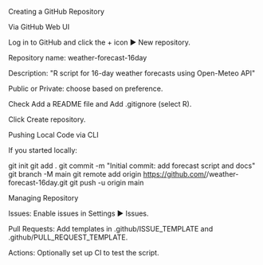 Creating a GitHub Repository

Via GitHub Web UI

Log in to GitHub and click the + icon ▶️ New repository.

Repository name: weather-forecast-16day

Description: "R script for 16-day weather forecasts using Open-Meteo API"

Public or Private: choose based on preference.

Check Add a README file and Add .gitignore (select R).

Click Create repository.

Pushing Local Code via CLI

If you started locally:

git init
git add .
git commit -m "Initial commit: add forecast script and docs"
git branch -M main
git remote add origin https://github.com/<your-username>/weather-forecast-16day.git
git push -u origin main

Managing Repository

Issues: Enable issues in Settings ▶️ Issues.

Pull Requests: Add templates in .github/ISSUE_TEMPLATE and .github/PULL_REQUEST_TEMPLATE.

Actions: Optionally set up CI to test the script.
